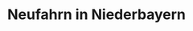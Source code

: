 ---
title: Neufahrn in Niederbayern
url: /neufahrn-in-niederbayern/
latitude: 48.735
longitude: 12.19
---